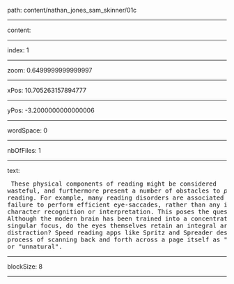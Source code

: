 path: content/nathan_jones_sam_skinner/01c

----

content: 

----

index: 1

----

zoom: 0.6499999999999997

----

xPos: 10.705263157894777

----

yPos: -3.2000000000000006

----

wordSpace: 0

----

nbOfFiles: 1

----

text: <pre>
These
physical
components
of
reading
might
be
considered
wasteful,
and
furthermore
present
a
number
of
obstacles
to
*pure*
reading.
For
example,
many
reading
disorders
are
associated
with
a
failure
to
perform
efficient
eye-saccades,
rather
than
any
issue
with
character
recognition
or
interpretation.
This
poses
the
question :
Although
the
modern
brain
has
been
trained
into
a
concentration
of
singular
focus,
do
the
eyes
themselves
retain
an
integral
archaic
distraction?
Speed
reading
apps
like
Spritz
and
Spreader
describe
the
process
of
scanning
back
and
forth
across
a
page
itself
as
"disorderly"
or
"unnatural".
</pre>


----

blockSize: 8

----

